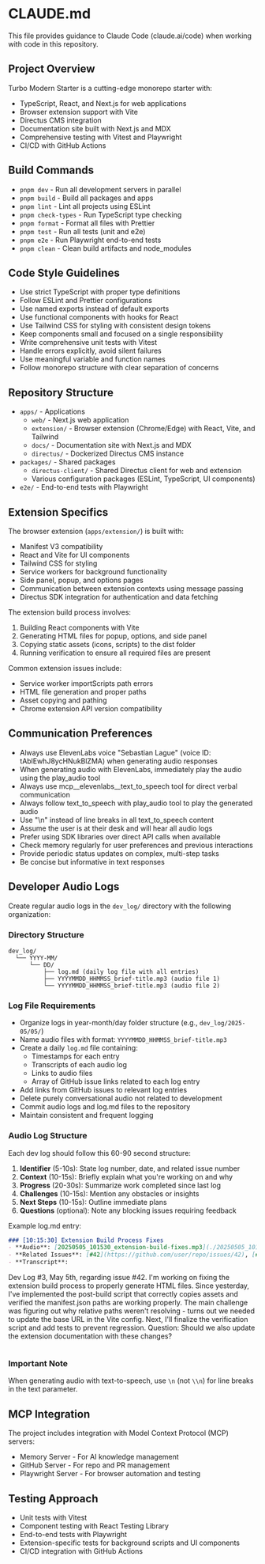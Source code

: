 # CLAUDE.md

This file provides guidance to Claude Code (claude.ai/code) when working with code in this repository.

## Project Overview
Turbo Modern Starter is a cutting-edge monorepo starter with:
- TypeScript, React, and Next.js for web applications 
- Browser extension support with Vite
- Directus CMS integration
- Documentation site built with Next.js and MDX
- Comprehensive testing with Vitest and Playwright
- CI/CD with GitHub Actions

## Build Commands
- `pnpm dev` - Run all development servers in parallel
- `pnpm build` - Build all packages and apps
- `pnpm lint` - Lint all projects using ESLint
- `pnpm check-types` - Run TypeScript type checking
- `pnpm format` - Format all files with Prettier
- `pnpm test` - Run all tests (unit and e2e)
- `pnpm e2e` - Run Playwright end-to-end tests
- `pnpm clean` - Clean build artifacts and node_modules

## Code Style Guidelines
- Use strict TypeScript with proper type definitions
- Follow ESLint and Prettier configurations
- Use named exports instead of default exports
- Use functional components with hooks for React
- Use Tailwind CSS for styling with consistent design tokens
- Keep components small and focused on a single responsibility
- Write comprehensive unit tests with Vitest
- Handle errors explicitly, avoid silent failures
- Use meaningful variable and function names
- Follow monorepo structure with clear separation of concerns

## Repository Structure
- `apps/` - Applications
  - `web/` - Next.js web application
  - `extension/` - Browser extension (Chrome/Edge) with React, Vite, and Tailwind
  - `docs/` - Documentation site with Next.js and MDX
  - `directus/` - Dockerized Directus CMS instance
- `packages/` - Shared packages
  - `directus-client/` - Shared Directus client for web and extension
  - Various configuration packages (ESLint, TypeScript, UI components)
- `e2e/` - End-to-end tests with Playwright

## Extension Specifics
The browser extension (`apps/extension/`) is built with:
- Manifest V3 compatibility
- React and Vite for UI components
- Tailwind CSS for styling
- Service workers for background functionality
- Side panel, popup, and options pages
- Communication between extension contexts using message passing
- Directus SDK integration for authentication and data fetching

The extension build process involves:
1. Building React components with Vite
2. Generating HTML files for popup, options, and side panel
3. Copying static assets (icons, scripts) to the dist folder
4. Running verification to ensure all required files are present

Common extension issues include:
- Service worker importScripts path errors
- HTML file generation and proper paths
- Asset copying and pathing
- Chrome extension API version compatibility

## Communication Preferences
- Always use ElevenLabs voice "Sebastian Lague" (voice ID: tAblEwhJ8ycHNukBlZMA) when generating audio responses
- When generating audio with ElevenLabs, immediately play the audio using the play_audio tool
- Always use mcp__elevenlabs__text_to_speech tool for direct verbal communication
- Always follow text_to_speech with play_audio tool to play the generated audio
- Use "\n" instead of line breaks in all text_to_speech content
- Assume the user is at their desk and will hear all audio logs
- Prefer using SDK libraries over direct API calls when available
- Check memory regularly for user preferences and previous interactions
- Provide periodic status updates on complex, multi-step tasks
- Be concise but informative in text responses

## Developer Audio Logs
Create regular audio logs in the `dev_log/` directory with the following organization:

### Directory Structure
```
dev_log/
  └── YYYY-MM/
      └── DD/
          ├── log.md (daily log file with all entries)
          ├── YYYYMMDD_HHMMSS_brief-title.mp3 (audio file 1)
          └── YYYYMMDD_HHMMSS_brief-title.mp3 (audio file 2)
```

### Log File Requirements
- Organize logs in year-month/day folder structure (e.g., `dev_log/2025-05/05/`)
- Name audio files with format: `YYYYMMDD_HHMMSS_brief-title.mp3`
- Create a daily `log.md` file containing:
  - Timestamps for each entry
  - Transcripts of each audio log
  - Links to audio files
  - Array of GitHub issue links related to each log entry
- Add links from GitHub issues to relevant log entries
- Delete purely conversational audio not related to development
- Commit audio logs and log.md files to the repository
- Maintain consistent and frequent logging

### Audio Log Structure
Each dev log should follow this 60-90 second structure:
1. **Identifier** (5-10s): State log number, date, and related issue number
2. **Context** (10-15s): Briefly explain what you're working on and why
3. **Progress** (20-30s): Summarize work completed since last log
4. **Challenges** (10-15s): Mention any obstacles or insights
5. **Next Steps** (10-15s): Outline immediate plans
6. **Questions** (optional): Note any blocking issues requiring feedback

Example log.md entry:
```markdown
### [10:15:30] Extension Build Process Fixes
- **Audio**: [20250505_101530_extension-build-fixes.mp3](./20250505_101530_extension-build-fixes.mp3)
- **Related Issues**: [#42](https://github.com/user/repo/issues/42), [#45](https://github.com/user/repo/issues/45)
- **Transcript**:
  ```
  Dev Log #3, May 5th, regarding issue #42.
  I'm working on fixing the extension build process to properly generate HTML files.
  Since yesterday, I've implemented the post-build script that correctly copies assets and verified the manifest.json paths are working properly.
  The main challenge was figuring out why relative paths weren't resolving - turns out we needed to update the base URL in the Vite config.
  Next, I'll finalize the verification script and add tests to prevent regression.
  Question: Should we also update the extension documentation with these changes?
  ```
```

### Important Note
When generating audio with text-to-speech, use `\n` (not `\\n`) for line breaks in the text parameter.

## MCP Integration
The project includes integration with Model Context Protocol (MCP) servers:
- Memory Server - For AI knowledge management
- GitHub Server - For repo and PR management
- Playwright Server - For browser automation and testing

## Testing Approach
- Unit tests with Vitest
- Component testing with React Testing Library
- End-to-end tests with Playwright
- Extension-specific tests for background scripts and UI components
- CI/CD integration with GitHub Actions